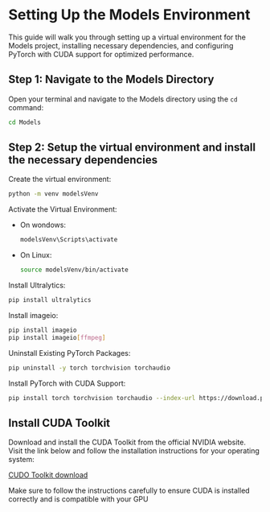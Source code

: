 # Setting Up the Models Environment

This guide will walk you through setting up a virtual environment for the Models project, installing necessary dependencies, and configuring PyTorch with CUDA support for optimized performance.

## Step 1: Navigate to the Models Directory

Open your terminal and navigate to the Models directory using the `cd` command:

```bash
cd Models
```

## Step 2: Setup the virtual environment and install the necessary dependencies

Create the virtual environment:

```bash
python -m venv modelsVenv
```
Activate the Virtual Environment:

- On wondows:

    ```bash
    modelsVenv\Scripts\activate
    ```

- On Linux:

    ```bash
    source modelsVenv/bin/activate
    ```
Install Ultralytics:

```bash
pip install ultralytics
```

Install imageio:

```bash
pip install imageio
pip install imageio[ffmpeg]
```

Uninstall Existing PyTorch Packages:

```bash
pip uninstall -y torch torchvision torchaudio
```

Install PyTorch with CUDA Support:

```bash
pip install torch torchvision torchaudio --index-url https://download.pytorch.org/whl/cu121
```

## Install CUDA Toolkit

Download and install the CUDA Toolkit from the official NVIDIA website. Visit the link below and follow the installation instructions for your operating system:

[CUDO Toolkit download](https://developer.nvidia.com/cuda-downloads?target_os=Windows&target_arch=x86_64&target_version=11)

Make sure to follow the instructions carefully to ensure CUDA is installed correctly and is compatible with your GPU
